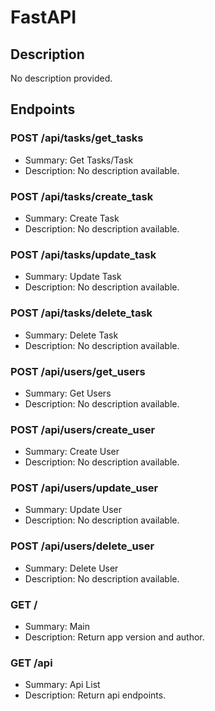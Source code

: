 # FastAPI

## Description
No description provided.

## Endpoints

### POST /api/tasks/get_tasks
- Summary: Get Tasks/Task
- Description: No description available.

### POST /api/tasks/create_task
- Summary: Create Task
- Description: No description available.

### POST /api/tasks/update_task
- Summary: Update Task
- Description: No description available.

### POST /api/tasks/delete_task
- Summary: Delete Task
- Description: No description available.

### POST /api/users/get_users
- Summary: Get Users
- Description: No description available.

### POST /api/users/create_user
- Summary: Create User
- Description: No description available.

### POST /api/users/update_user
- Summary: Update User
- Description: No description available.

### POST /api/users/delete_user
- Summary: Delete User
- Description: No description available.

### GET /
- Summary: Main
- Description: Return app version and author.

### GET /api
- Summary: Api List
- Description: Return api endpoints.

